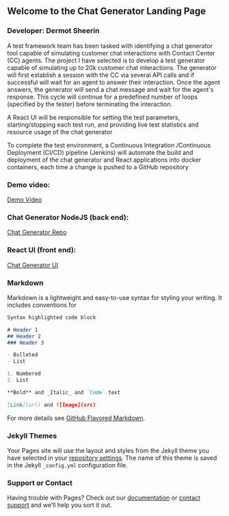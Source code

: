 ## Welcome to the Chat Generator Landing Page
### Developer: Dermot Sheerin

A test framework team has been tasked with identifying a chat generator tool capable of simulating customer chat interactions with Contact Center (CC) agents. The project I have selected is to develop a test generator capable of simulating up to 20k customer chat interactions. The generator will first establish a session with the CC via several API calls and if successful will wait for an agent to answer their interaction. Once the agent answers, the generator will send a chat message and wait for the agent's response. This cycle will continue for a predefined number of loops (specified by the tester) before terminating the interaction.

A React UI will be responsible for setting the test parameters, starting/stopping each test run, and providing live test statistics and resource usage of the chat generator

To complete the test environment, a Continuous Integration /Continuous Deployment (CI/CD) pipeline (Jenkins) will automate the build and deployment of the chat generator and React applications into docker containers, each time a change is pushed to a GitHub repository



### Demo video:
[Demo Video](https://vimeo.com/549611226/8f1a0c597f)

### Chat Generator NodeJS (back end):
[Chat Generator Repo](https://github.com/DermotSheerin/chat-generator-ix.git)

### React UI (front end):
[Chat Generator UI](https://github.com/DermotSheerin/react-ix-load-tester.git)


### Markdown

Markdown is a lightweight and easy-to-use syntax for styling your writing. It includes conventions for

```markdown
Syntax highlighted code block

# Header 1
## Header 2
### Header 3

- Bulleted
- List

1. Numbered
2. List

**Bold** and _Italic_ and `Code` text

[Link](url) and ![Image](src)
```

For more details see [GitHub Flavored Markdown](https://guides.github.com/features/mastering-markdown/).

### Jekyll Themes

Your Pages site will use the layout and styles from the Jekyll theme you have selected in your [repository settings](https://github.com/DermotSheerin/chatGenProject/settings/pages). The name of this theme is saved in the Jekyll `_config.yml` configuration file.

### Support or Contact

Having trouble with Pages? Check out our [documentation](https://docs.github.com/categories/github-pages-basics/) or [contact support](https://support.github.com/contact) and we’ll help you sort it out.
